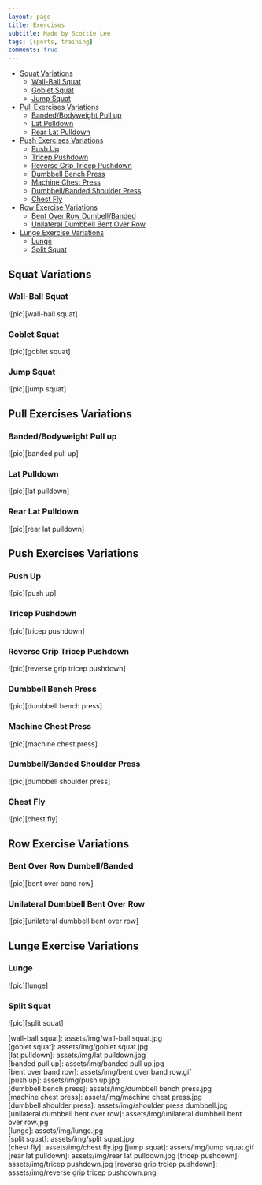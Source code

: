 ```yaml
---
layout: page
title: Exercises
subtitle: Made by Scottie Lee
tags: [sports, training]
comments: true
---
```

<!-- TOC -->

- [Squat Variations](#squat-variations)
  - [Wall-Ball Squat](#wall-ball-squat)
  - [Goblet Squat](#goblet-squat)
  - [Jump Squat](#jump-squat)
- [Pull Exercises Variations](#pull-exercises-variations)
  - [Banded/Bodyweight Pull up](#bandedbodyweight-pull-up)
  - [Lat Pulldown](#lat-pulldown)
  - [Rear Lat Pulldown](#rear-lat-pulldown)
- [Push Exercises Variations](#push-exercises-variations)
  - [Push Up](#push-up)
  - [Tricep Pushdown](#tricep-pushdown)
  - [Reverse Grip Tricep Pushdown](#reverse-grip-tricep-pushdown)
  - [Dumbbell Bench Press](#dumbbell-bench-press)
  - [Machine Chest Press](#machine-chest-press)
  - [Dumbbell/Banded Shoulder Press](#dumbbellbanded-shoulder-press)
  - [Chest Fly](#chest-fly)
- [Row Exercise Variations](#row-exercise-variations)
  - [Bent Over Row Dumbell/Banded](#bent-over-row-dumbellbanded)
  - [Unilateral Dumbbell Bent Over Row](#unilateral-dumbbell-bent-over-row)
- [Lunge Exercise Variations](#lunge-exercise-variations)
  - [Lunge](#lunge)
  - [Split Squat](#split-squat)

<!-- /TOC -->

## Squat Variations

### Wall-Ball Squat

![pic][wall-ball squat]

### Goblet Squat  

![pic][goblet squat]  

### Jump Squat

![pic][jump squat]

## Pull Exercises Variations

### Banded/Bodyweight Pull up

![pic][banded pull up]

### Lat Pulldown  

![pic][lat pulldown]  

### Rear Lat Pulldown

![pic][rear lat pulldown]

## Push Exercises Variations

### Push Up

![pic][push up]

### Tricep Pushdown

![pic][tricep pushdown]

### Reverse Grip Tricep Pushdown

![pic][reverse grip tricep pushdown]

### Dumbbell Bench Press

![pic][dumbbell bench press]

### Machine Chest Press

![pic][machine chest press]

### Dumbbell/Banded Shoulder Press  

![pic][dumbbell shoulder press]  

### Chest Fly

![pic][chest fly]

## Row Exercise Variations
  
### Bent Over Row Dumbell/Banded

![pic][bent over band row]

### Unilateral Dumbbell Bent Over Row

![pic][unilateral dumbbell bent over row]

## Lunge Exercise Variations

### Lunge

![pic][lunge]

### Split Squat

![pic][split squat]

[wall-ball squat]: assets/img/wall-ball squat.jpg  
[goblet squat]: assets/img/goblet squat.jpg  
[lat pulldown]: assets/img/lat pulldown.jpg  
[banded pull up]: assets/img/banded pull up.jpg  
[bent over band row]: assets/img/bent over band row.gif  
[push up]: assets/img/push up.jpg  
[dumbbell bench press]: assets/img/dumbbell bench press.jpg  
[machine chest press]: assets/img/machine chest press.jpg  
[dumbbell shoulder press]: assets/img/shoulder press dumbbell.jpg  
[unilateral dumbbell bent over row]: assets/img/unilateral dumbbell bent over row.jpg  
[lunge]: assets/img/lunge.jpg  
[split squat]: assets/img/split squat.jpg  
[chest fly]: assets/img/chest fly.jpg
[jump squat]: assets/img/jump squat.gif
[rear lat pulldown]: assets/img/rear lat pulldown.jpg
[tricep pushdown]: assets/img/tricep pushdown.jpg
[reverse grip trciep pushdown]: assets/img/reverse grip tricep pushdown.png
